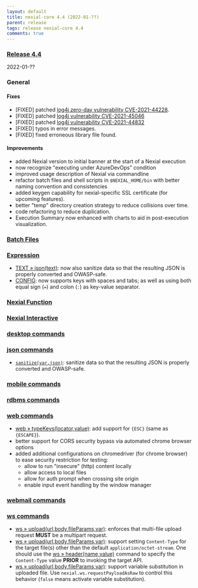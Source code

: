 ```yaml
---
layout: default
title: nexial-core 4.4 (2022-01-??)
parent: release
tags: release nexial-core 4.4
comments: true
---
```


### <a href="https://github.com/nexiality/nexial-core/releases/tag/nexial-core-v4.4_????" class="external-link" target="_nexial_link">Release 4.4</a>
2022-01-??


### General

#### Fixes
- [FIXED] patched [log4j zero-day vulnerability CVE-2021-44228](https://unit42.paloaltonetworks.com/apache-log4j-vulnerability-cve-2021-44228/).
- [FIXED] patched [log4j vulnerability CVE-2021-45046](https://cve.mitre.org/cgi-bin/cvename.cgi?name=CVE-2021-45046)
- [FIXED] patched [log4j vulnerability CVE-2021-44832](https://cve.mitre.org/cgi-bin/cvename.cgi?name=CVE-2021-44832)
- [FIXED] typos in error messages.
- [FIXED] fixed erroneous library file found.

#### Improvements
- added Nexial version to initial banner at the start of a Nexial execution
- now recognize "executing under AzureDevOps" condition
- improved usage description of Nexial via commandline
- refactor batch files and shell scripts in `$NEXIAL_HOME/bin` with better naming convention and consistencies
- added keygen capability for nexial-specific SSL certificate (for upcoming features).
- better "temp" directory creation strategy to reduce collisions over time.
- code refactoring to reduce duplication.
- Execution Summary now enhanced with charts to aid in post-execution visualization.


### [Batch Files](../userguide/BatchFiles)


### [Expression](../expression)
- [TEXT &raquo; json(text)](../expressions/TEXTexpression#json): now also sanitize data so that the resulting JSON is 
  properly converted and OWASP-safe.
- [CONFIG](../expressions/CONFIGexpression): now supports keys with spaces and tabs; as well as using both equal sign 
  (`=`) and colon (`:`) as key-value separator.


### [Nexial Function](../functions)


### [Nexial Interactive](../interactive)


### [desktop commands](../commands/desktop)


### [json commands](../commands/json)
- [`sanitize(var,json)`](../commands/json/sanitize(var,json)): sanitize data so that the resulting JSON is properly 
  converted and OWASP-safe.


### [mobile commands](../commands/mobile)


### [rdbms commands](../commands/rdbms)


### [web commands](../commands/web)
- [web &raquo; typeKeys(locator,value)](../commands/web/typeKeys(locator,value)): add support for `{ESC}` 
  (same as `{ESCAPE}`).
- better support for CORS security bypass via automated chrome browser options
- added additional configurations on chromedriver (for chrome browser) to ease security restriction for testing:
  - allow to run "insecure" (http) content locally
  - allow access to local files
  - allow for auth prompt when crossing site origin
  - enable input event handling by the window manager


### [webmail commands](../commands/webmail)


### [ws commands](../commands/ws)
- [ws &raquo; upload(url,body,fileParams,var)](../commands/ws/upload(url,body,fileParams,var)): enforces that multi-file 
  upload request **MUST** be a multipart request.
- [ws &raquo; upload(url,body,fileParams,var)](../commands/ws/upload(url,body,fileParams,var)): support setting 
  `Content-Type` for the target file(s) other than the default `application/octet-stream`. One should use the 
  [ws &raquo; header(name,value)](../commands/ws/header(name,value)) command to specify the `Content-Type` value 
  **PRIOR** to invoking the target API.
- [ws &raquo; upload(url,body,fileParams,var)](../commands/ws/upload(url,body,fileParams,var)): support variable
  substitution in uploaded file. Use `nexial.ws.requestPayloadAsRaw` to control this behavior (`false` means activate 
  variable substitution).
